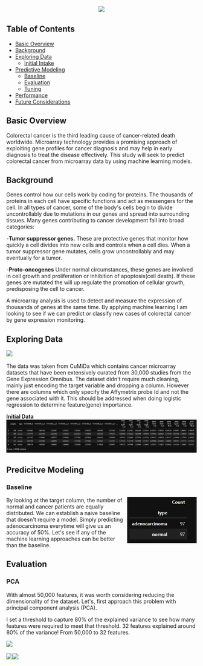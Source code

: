 <p align="center">
  <img src="https://github.com/phamc4/Colorectal-Cancer-Classification/blob/master/images/CCC_Header.png"></img>


## Table of Contents

- [Basic Overview](#basic-overview)
- [Background](#background)
- [Exploring Data](#exploring-data)
  - [Initial Intake](#initial-intake)
- [Predictive Modeling](#predictive-modeling)
  - [Baseline](#baseline)
  - [Evaluation](#evaluation)
  - [Tuning](#tuning)
- [Performance](#performance)
- [Future Considerations](#future-considerations)

## Basic Overview

Colorectal cancer is the third leading cause of cancer-related death worldwide. 
Microarray technology provides a promising approach of exploiting gene profiles for cancer diagnosis and may help in early diagnosis to treat the disease effectively. 
This study will seek to predict colorectal cancer from microarray data by using machine learning models.

## Background

Genes control how our cells work by coding for proteins. The thousands of proteins in each cell have specific functions and act as messengers for the cell. 
In all types of cancer, some of the body's cells begin to divide uncontrollably due to mutations in our genes and spread into surrounding tissues.
Many genes contributing to cancer development fall into broad categories:

-<b>Tumor suppressor genes.</b> These are protective genes that monitor how quickly a cell divides into new cells and controls when a cell dies. When a tumor suppressor gene mutates, cells grow uncontrollably and may eventually for a tumor.

-<b>Proto-oncogenes</b> Under normal circumstances, these genes are involved in cell growth and proliferation or inhibition of apoptosis(cell death). If these genes are mutated the will up regulate the promotion of cellular growth, predisposing the cell to cancer.

A microarray analysis is used to detect and measure the expression of thousands of genes at the same time. By applying machine learning I am looking to see if we can predict or classify new cases of colorectal cancer by gene expression monitoring.


## Exploring Data

<img src="https://github.com/phamc4/Genetic_Diagnosis/blob/master/images/ncbi_logo.png"></img>

The data was taken from CuMiDa which contains cancer microarray datasets that have been extensively curated from 30,000 studies from the Gene Expression Omnibus. The dataset didn't require much cleaning, mainly just encoding the target variable and dropping a column. However there are columns which only specify the Affymetrix probe Id and not the gene associated with it. This should be addressed when doing logistic regression to determine feature(gene) importance.


**Initial Data**
<img src="https://github.com/phamc4/Colorectal_Cancer_Prediction/blob/master/images/original_data.png"></img>


## Predicitve Modeling

### Baseline

<p>
  <img align="right" src="https://github.com/phamc4/Colorectal_Cancer_Prediction/blob/master/images/target_label_counts.png"></img>
</p>
By looking at the target column, the number of normal and cancer patients are equally distributed. We can establish a naive baseline that doesn't require a model. Simply predicting adenocarcinoma everytime will give us an accuracy of 50%. Let's see if any of the machine learning approaches can be better than the baseline. 

## Evaluation

### PCA

With almost 50,000 features, it was worth considering reducing the dimensionality of the dataset. Let's, first approach this problem with principal component analysis (PCA).

I set a threshold to capture 80% of the explained variance to see how many features were required to meet that threshold.
32 features explained around 80% of the variance! From 50,000 to 32 features.

<img src="https://github.com/phamc4/Genetic_Diagnosis/blob/master/images/explained_variance.png"></img>

<p>
  <img align="left" src="https://github.com/phamc4/Genetic_Diagnosis/blob/master/images/3d%20PCA.png"></img>
<p>
  <img alight="right" src="https://github.com/phamc4/Genetic_Diagnosis/blob/master/images/2d%20PCA.png"></img>
</p>
